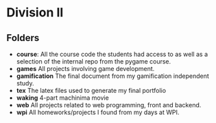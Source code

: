 # Division II

## Folders

 * **course**: All the course code the students had access to as
   well as a selection of the internal repo from the pygame course.
 * **games** All projects involving game development.
 * **gamification** The final document from my gamification independent study.
 * **tex** The latex files used to generate my final portfolio
 * **waking** 4-part machinima movie
 * **web** All projects related to web programming, front and backend.
 * **wpi** All homeworks/projects I found from my days at WPI.
